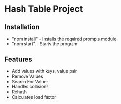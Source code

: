 # Hash Table Project

## Installation

- "npm install" - Installs the required prompts module
- "npm start" - Starts the program

## Features

- Add values with keys, value pair
- Remove Values
- Search For Values
- Handles collisions
- Rehash
- Calculates load factor
